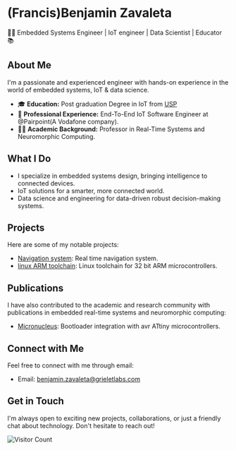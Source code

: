 # (Francis)Benjamin Zavaleta

👨‍💻 Embedded Systems Engineer | IoT engineer | Data Scientist | Educator 📚

## About Me

I'm a passionate and experienced engineer with hands-on experience in the world of embedded systems, IoT & data science.

- 🎓 **Education:** Post graduation Degree in IoT from [USP](https://pt.wikipedia.org/wiki/Universidade_de_S%C3%A3o_Paulo)  
- 🏢 **Professional Experience:** End-To-End IoT Software Engineer at @Pairpoint(A Vodafone company).
- 👨‍🏫 **Academic Background:** Professor in Real-Time Systems and Neuromorphic Computing.

## What I Do

- I specialize in embedded systems design, bringing intelligence to connected devices.
- IoT solutions for a smarter, more connected world.
- Data science and engineering for data-driven robust decision-making systems.

## Projects

Here are some of my notable projects:

-  [Navigation system](https://github.com/fbzavaleta/api-device-gateway): Real time navigation system.
-  [linux ARM toolchain](https://github.com/fbzavaleta/TM4C123G-Linux-Toolchain): Linux toolchain for 32 bit ARM microcontrollers.

## Publications

I have also contributed to the academic and research community with publications in embedded real-time systems and neuromorphic computing:

-  [Micronucleus](https://www.linkedin.com/pulse/micronucleus-bootloader-para-mcus-avr-attiny-zavaleta-castro/?trackingId=kxvKyQctRqG%2BrlVTv9UWLA%3D%3D): Bootloader integration with avr ATtiny microcontrollers.

## Connect with Me

Feel free to connect with me through email:

- Email: [benjamin.zavaleta@grieletlabs.com](mailto:benjamin.zavaleta@grieletlabs.com)

## Get in Touch

I'm always open to exciting new projects, collaborations, or just a friendly chat about technology. Don't hesitate to reach out!

![Visitor Count](https://visitor-badge.laobi.icu/badge?page_id=fbzavaleta.fbzavaleta)



